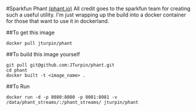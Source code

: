#Sparkfun Phant [(phant.io)](http://phant.io)
All credit goes to the sparkfun team for creating such a useful utility. I'm just wrapping up the build into a docker container for those that want to use it in dockerland.

##To get this image

    docker pull jturpin/phant
    
##To build this image yourself

    git pull git@github.com:JTurpin/phant.git
    cd phant
    docker built -t <image_name> .

##To Run

    docker run -d -p 8080:8080 -p 8081:8081 -v /data/phant_streams/:/phant_streams/ jturpin/phant
    
    

